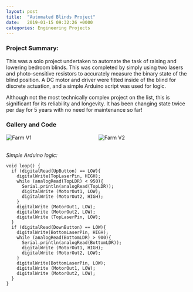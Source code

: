 ```yaml
---
layout: post
title:  "Automated Blinds Project"
date:   2019-01-15 09:32:26 +0000
categories: Engineering Projects
---
```


### Project Summary:
This was a solo project undertaken to automate the task of raising and lowering bedroom blinds. This was completed by simply using two lasers and photo-sensitive resistors to accurately measure the binary state of the blind position. A DC motor and driver were fitted inside of the blind for discrete actuation, and a simple Arduino script was used for logic.

Although not the most technically complex project on the list, this is significant for its reliability and longevity. It has been changing state twice per day for 5 years with no need for maintenance so far!


### Gallery and Code
<div style="display: flex; flex-wrap: wrap;">
    <img src="/assets/Blinds/Blind1.jpeg" alt="Farm V1" style="flex: 1; max-width: 50%;" />
    <img src="/assets/Blinds/Blind2.jpeg" alt="Farm V2" style="flex: 1; max-width: 50%;" />
</div>

\
*Simple Arduino logic:*
```
void loop() {
  if (digitalRead(UpButton) == LOW){
    digitalWrite(TopLaserPin, HIGH);
    while (analogRead(TopLDR) < 950){
      Serial.println(analogRead(TopLDR));
      digitalWrite (MotorOut1, LOW);
      digitalWrite (MotorOut2, HIGH);
    }
    digitalWrite (MotorOut1, LOW);
    digitalWrite (MotorOut2, LOW);
    digitalWrite (TopLaserPin, LOW);
  }
  if (digitalRead(DownButton) == LOW){
    digitalWrite(BottomLaserPin, HIGH);
    while (analogRead(BottomLDR) > 900){
      Serial.println(analogRead(BottomLDR));
      digitalWrite (MotorOut1, HIGH);
      digitalWrite (MotorOut2, LOW);
    }
    digitalWrite(BottomLaserPin, LOW);
    digitalWrite (MotorOut1, LOW);
    digitalWrite (MotorOut2, LOW);
  }
}
```